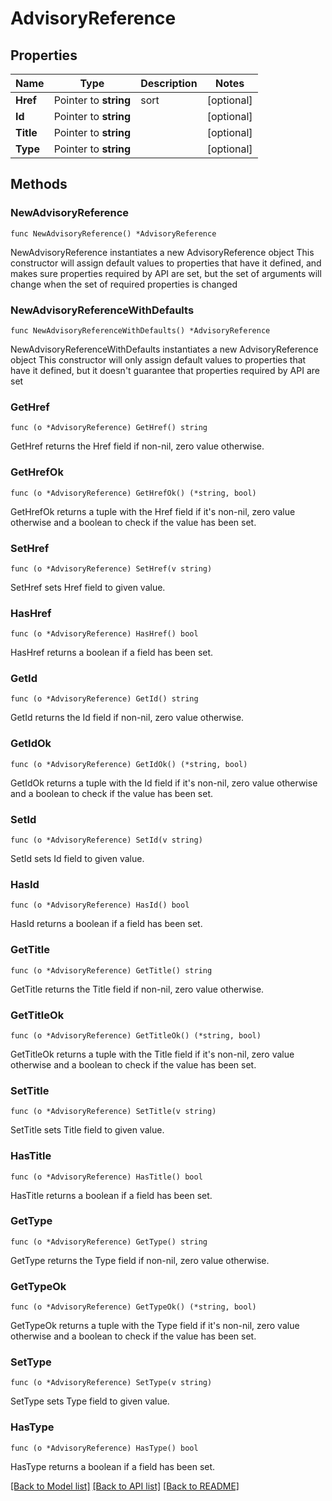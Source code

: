# AdvisoryReference

## Properties

Name | Type | Description | Notes
------------ | ------------- | ------------- | -------------
**Href** | Pointer to **string** | sort | [optional] 
**Id** | Pointer to **string** |  | [optional] 
**Title** | Pointer to **string** |  | [optional] 
**Type** | Pointer to **string** |  | [optional] 

## Methods

### NewAdvisoryReference

`func NewAdvisoryReference() *AdvisoryReference`

NewAdvisoryReference instantiates a new AdvisoryReference object
This constructor will assign default values to properties that have it defined,
and makes sure properties required by API are set, but the set of arguments
will change when the set of required properties is changed

### NewAdvisoryReferenceWithDefaults

`func NewAdvisoryReferenceWithDefaults() *AdvisoryReference`

NewAdvisoryReferenceWithDefaults instantiates a new AdvisoryReference object
This constructor will only assign default values to properties that have it defined,
but it doesn't guarantee that properties required by API are set

### GetHref

`func (o *AdvisoryReference) GetHref() string`

GetHref returns the Href field if non-nil, zero value otherwise.

### GetHrefOk

`func (o *AdvisoryReference) GetHrefOk() (*string, bool)`

GetHrefOk returns a tuple with the Href field if it's non-nil, zero value otherwise
and a boolean to check if the value has been set.

### SetHref

`func (o *AdvisoryReference) SetHref(v string)`

SetHref sets Href field to given value.

### HasHref

`func (o *AdvisoryReference) HasHref() bool`

HasHref returns a boolean if a field has been set.

### GetId

`func (o *AdvisoryReference) GetId() string`

GetId returns the Id field if non-nil, zero value otherwise.

### GetIdOk

`func (o *AdvisoryReference) GetIdOk() (*string, bool)`

GetIdOk returns a tuple with the Id field if it's non-nil, zero value otherwise
and a boolean to check if the value has been set.

### SetId

`func (o *AdvisoryReference) SetId(v string)`

SetId sets Id field to given value.

### HasId

`func (o *AdvisoryReference) HasId() bool`

HasId returns a boolean if a field has been set.

### GetTitle

`func (o *AdvisoryReference) GetTitle() string`

GetTitle returns the Title field if non-nil, zero value otherwise.

### GetTitleOk

`func (o *AdvisoryReference) GetTitleOk() (*string, bool)`

GetTitleOk returns a tuple with the Title field if it's non-nil, zero value otherwise
and a boolean to check if the value has been set.

### SetTitle

`func (o *AdvisoryReference) SetTitle(v string)`

SetTitle sets Title field to given value.

### HasTitle

`func (o *AdvisoryReference) HasTitle() bool`

HasTitle returns a boolean if a field has been set.

### GetType

`func (o *AdvisoryReference) GetType() string`

GetType returns the Type field if non-nil, zero value otherwise.

### GetTypeOk

`func (o *AdvisoryReference) GetTypeOk() (*string, bool)`

GetTypeOk returns a tuple with the Type field if it's non-nil, zero value otherwise
and a boolean to check if the value has been set.

### SetType

`func (o *AdvisoryReference) SetType(v string)`

SetType sets Type field to given value.

### HasType

`func (o *AdvisoryReference) HasType() bool`

HasType returns a boolean if a field has been set.


[[Back to Model list]](../README.md#documentation-for-models) [[Back to API list]](../README.md#documentation-for-api-endpoints) [[Back to README]](../README.md)


